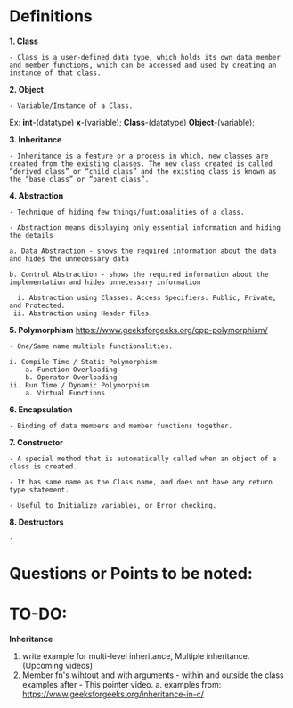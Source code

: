 # Definitions

**1. Class**
    
    - Class is a user-defined data type, which holds its own data member and member functions, which can be accessed and used by creating an instance of that class. 

**2. Object**
    
    - Variable/Instance of a Class. 

Ex: 
        **int**-(datatype) **x**-(variable);
        **Class**-(datatype) **Object**-(variable);

**3. Inheritance**
    
    - Inheritance is a feature or a process in which, new classes are created from the existing classes. The new class created is called “derived class” or “child class” and the existing class is known as the “base class” or “parent class”.

**4. Abstraction**
    
    - Technique of hiding few things/funtionalities of a class.
    
    - Abstraction means displaying only essential information and hiding the details

    a. Data Abstraction - shows the required information about the data and hides the unnecessary data
    
    b. Control Abstraction - shows the required information about the implementation and hides unnecessary information

      i. Abstraction using Classes. Access Specifiers. Public, Private, and Protected.
     ii. Abstraction using Header files. 

**5. Polymorphism**  https://www.geeksforgeeks.org/cpp-polymorphism/
    
    - One/Same name multiple functionalities.

    i. Compile Time / Static Polymorphism
        a. Function Overloading
        b. Operator Overloading
    ii. Run Time / Dynamic Polymorphism
        a. Virtual Functions

**6. Encapsulation**
    
    - Binding of data members and member functions together.

**7. Constructor**
    
    - A special method that is automatically called when an object of a class is created.
    
    - It has same name as the Class name, and does not have any return type statement. 

    - Useful to Initialize variables, or Error checking.

**8. Destructors**

    - 



# Questions or Points to be noted: 

# TO-DO: 

**Inheritance**

1. write example for multi-level inheritance, Multiple inheritance.(Upcoming videos)
2. Member fn's wihtout and with arguments - within and outside the class examples after - This pointer video. 
    a. examples from: https://www.geeksforgeeks.org/inheritance-in-c/
    
